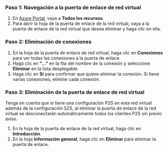 ### <a name="step-1-navigate-to-the-virtual-network-gateway"></a>Paso 1: Navegación a la puerta de enlace de red virtual

1. En [Azure Portal](https://portal.azure.com), vaya a **Todos los recursos**. 
2. Para abrir la hoja de la puerta de enlace de la red virtual, vaya a la puerta de enlace de la red virtual que desea eliminar y haga clic en ella.

### <a name="step-2-delete-connections"></a>Paso 2: Eliminación de conexiones

1. En la hoja de la puerta de enlace de red virtual, haga clic en **Conexiones** para ver todas las conexiones a la puerta de enlace.
2. Haga clic en **"..."** en la fila del nombre de la conexión y seleccione **Eliminar** en la lista desplegable.
3. Haga clic en **Sí** para confirmar que quiere eliminar la conexión. Si tiene varias conexiones, elimine cada conexión.

### <a name="step-3-delete-the-virtual-network-gateway"></a>Paso 3: Eliminación de la puerta de enlace de red virtual

Tenga en cuenta que si tiene una configuración P2S en esta red virtual además de la configuración S2S, al eliminar la puerta de enlace de la red virtual se desconectarán automáticamente todos los clientes P2S sin previo aviso.

1. En la hoja de la puerta de enlace de la red virtual, haga clic en **Introducción**.
2. En la hoja **Información general**, haga clic en **Eliminar** para eliminar la puerta de enlace.
